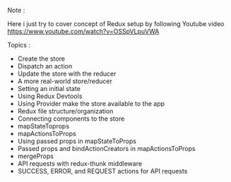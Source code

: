 Note : 

Here i just try to cover concept of Redux setup by following Youtube video https://www.youtube.com/watch?v=OSSpVLpuVWA


Topics :

- Create the store
- Dispatch an action
- Update the store with the reducer
- A more real-world store/reducer
- Setting an initial state
- Using Redux Devtools
- Using Provider make the store available to the app
- Redux file structure/organization
- Connecting components to the store
- mapStateToprops
- mapActionsToProps
- Using passed props in mapStateToProps
- Passed props and bindActionCreators in mapActionsToProps
- mergeProps
- API requests with redux-thunk middleware
- SUCCESS, ERROR, and REQUEST actions for API requests
